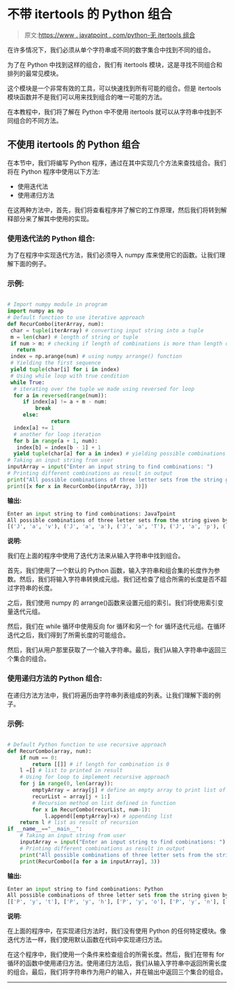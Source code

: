 # 不带 itertools 的 Python 组合

> 原文:[https://www . javatpoint . com/python-无 itertools 组合](https://www.javatpoint.com/python-combination-without-itertools)

在许多情况下，我们必须从单个字符串或不同的数字集合中找到不同的组合。

为了在 Python 中找到这样的组合，我们有 itertools 模块，这是寻找不同组合和排列的最常见模块。

这个模块是一个非常有效的工具，可以快速找到所有可能的组合。但是 itertools 模块函数并不是我们可以用来找到组合的唯一可能的方法。

在本教程中，我们将了解在 Python 中不使用 itertools 就可以从字符串中找到不同组合的不同方法。

## 不使用 itertools 的 Python 组合

在本节中，我们将编写 Python 程序，通过在其中实现几个方法来查找组合。我们将在 Python 程序中使用以下方法:

*   使用迭代法
*   使用递归方法

在这两种方法中，首先，我们将查看程序并了解它的工作原理，然后我们将转到解释部分来了解其中使用的实现。

### 使用迭代法的 Python 组合:

为了在程序中实现迭代方法，我们必须导入 numpy 库来使用它的函数。让我们理解下面的例子。

### 示例:

```py

# Import numpy module in program
import numpy as np
# Default function to use iterative approach
def RecurCombo(iterArray, num):
 char = tuple(iterArray) # converting input string into a tuple
 m = len(char) # length of string or tuple
 if num > m: # checking if length of combinations is more than length of string
   return
 index = np.arange(num) # using numpy arrange() function
 # Yielding the first sequence
 yield tuple(char[i] for i in index)
 # Using while loop with true condition
 while True:
  # iterating over the tuple we made using reversed for loop
  for a in reversed(range(num)):
     if index[a] != a + m - num:
         break
     else:
              return
  index[a] += 1
  # another for loop iteration
  for b in range(a + 1, num):
   index[b] = index[b - 1] + 1
  yield tuple(char[a] for a in index) # yielding possible combinations from given string
# Taking an input string from user
inputArray = input("Enter an input string to find combinations: ")
# Printing different combinations as result in output
print("All possible combinations of three letter sets from the string given by you is: ")
print([x for x in RecurCombo(inputArray, 3)])

```

**输出:**

```py
Enter an input string to find combinations: JavaTpoint
All possible combinations of three letter sets from the string given by you is: 
[('J', 'a', 'v'), ('J', 'a', 'a'), ('J', 'a', 'T'), ('J', 'a', 'p'), ('J', 'a', 'o'), ('J', 'a', 'i'), ('J', 'a', 'n'), ('J', 'a', 't')]

```

**说明:**

我们在上面的程序中使用了迭代方法来从输入字符串中找到组合。

首先，我们使用了一个默认的 Python 函数，输入字符串和组合集的长度作为参数。然后，我们将输入字符串转换成元组。我们还检查了组合所需的长度是否不超过字符串的长度。

之后，我们使用 numpy 的 arrange()函数来设置元组的索引。我们将使用索引变量迭代元组。

然后，我们在 while 循环中使用反向 for 循环和另一个 for 循环迭代元组。在循环迭代之后，我们得到了所需长度的可能组合。

然后，我们从用户那里获取了一个输入字符串。最后，我们从输入字符串中返回三个集合的组合。

### 使用递归方法的 Python 组合:

在递归方法方法中，我们将遍历由字符串列表组成的列表。让我们理解下面的例子。

### 示例:

```py

# Default Python function to use recursive approach
def RecurCombo(array, num): 
    if num == 0: 
        return [[]] # if length for combination is 0
    l =[] # list to printed in result
    # Using for loop to implement recursive approach
    for j in range(0, len(array)): 
        emptyArray = array[j] # define an empty array to print list of sets
        recurList = array[j + 1:]
        # Recursion method on list defined in function
        for x in RecurCombo(recurList, num-1): 
            l.append([emptyArray]+x) # appending list
    return l # list as result of recursion
if __name__=="__main__":
    # Taking an input string from user
    inputArray = input("Enter an input string to find combinations: ")
    # Printing different combinations as result in output
    print("All possible combinations of three letter sets from the string given by you is: ")
    print(RecurCombo([a for a in inputArray], 3))

```

**输出:**

```py
Enter an input string to find combinations: Python
All possible combinations of three letter sets from the string given by you is: 
[['P', 'y', 't'], ['P', 'y', 'h'], ['P', 'y', 'o'], ['P', 'y', 'n'], ['P', 't', 'h'], ['P', 't', 'o'], ['P', 't', 'n'], ['P', 'h', 'o'], ['P', 'h', 'n'], ['P', 'o', 'n'], ['y', 't', 'h'], ['y', 't', 'o'], ['y', 't', 'n'], ['y', 'h', 'o'], ['y', 'h', 'n'], ['y', 'o', 'n'], ['t', 'h', 'o'], ['t', 'h', 'n'], ['t', 'o', 'n'], ['h', 'o', 'n']]

```

**说明:**

在上面的程序中，在实现递归方法时，我们没有使用 Python 的任何特定模块。像迭代方法一样，我们使用默认函数在代码中实现递归方法。

在这个程序中，我们使用一个条件来检查组合的所需长度。然后，我们在带有 for 循环的函数中使用递归方法。使用递归方法后，我们从输入字符串中返回所需长度的组合。最后，我们将字符串作为用户的输入，并在输出中返回三个集合的组合。

* * *